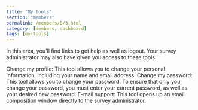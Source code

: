 ```yaml
---
title: "My tools"
section: "members"
permalink: /members/B/3.html
category: [members, dashboard]
tags: [my-tools]
---
```



In this area, you'll find links to get help as well as logout. Your survey administrator may also have given you access to these tools:

Change my profile: This tool allows you to change your personal information, including your name and email address.
Change my password: This tool allows you to change your password. To ensure that only you change your password, you must enter your current password, as well as your desired new password.
E-mail support: This tool opens up an email composition window directly to the survey administrator.
